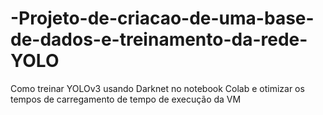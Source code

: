 # -Projeto-de-criacao-de-uma-base-de-dados-e-treinamento-da-rede-YOLO
Como treinar YOLOv3 usando Darknet no notebook Colab e otimizar os tempos de carregamento de tempo de execução da VM
